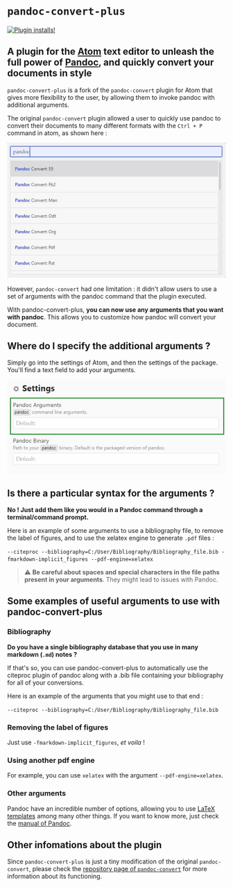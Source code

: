 # `pandoc-convert-plus`

[![Plugin installs!](https://img.shields.io/apm/dm/pandoc-convert-plus)](https://atom.io/packages/pandoc-convert-plus)

## A plugin for the [Atom](https://atom.io/) text editor to unleash the full power of [Pandoc](https://pandoc.org/), and quickly convert your documents in style

`pandoc-convert-plus` is a fork of the `pandoc-convert` plugin for Atom that gives more flexibility to the user, by allowing them to invoke pandoc with additional arguments.

The original `pandoc-convert` plugin allowed a user to quickly use pandoc to convert their documents to many different formats with the `Ctrl + P` command in atom, as shown here :

![](./images/menu_capture.JPG)

However, `pandoc-convert` had one limitation : it didn't allow users to use a set of arguments with the pandoc command that the plugin executed.

With pandoc-convert-plus, **you can now use any arguments that you want with pandoc**. This allows you to customize how pandoc will convert your document.

## Where do I specify the additional arguments ?

Simply go into the settings of Atom, and then the settings of the package. You'll find a text field to add your arguments.

![](./images/settings.jpg)

## Is there a particular syntax for the arguments ?

**No ! Just add them like you would in a Pandoc command through a terminal/command prompt.**

Here is an example of some arguments to use a bibliography file, to remove the label of figures, and to use the xelatex engine to generate `.pdf` files :

`--citeproc --bibliography=C:/User/Bibliography/Bibliography_file.bib -fmarkdown-implicit_figures --pdf-engine=xelatex`

> ⚠️ **Be careful about spaces and special characters in the file paths present in your arguments**. They might lead to issues with Pandoc.

## Some examples of useful arguments to use with pandoc-convert-plus

### Bibliography

**Do you have a single bibliography database that you use in many markdown (`.md`) notes ?**

If that's so, you can use pandoc-convert-plus to automatically use the citeproc plugin of pandoc along with a .bib file containing your bibliography for all of your conversions.

Here is an example of the arguments that you might use to that end :

`--citeproc --bibliography=C:/User/Bibliography/Bibliography_file.bib`

### Removing the label of figures

Just use `-fmarkdown-implicit_figures`, *et voila* !

### Using another pdf engine

For example, you can use `xelatex` with the argument `--pdf-engine=xelatex`.

### Other arguments

Pandoc have an incredible number of options, allowing you to use [LaTeX templates](https://pandoc.org/MANUAL.html#templates) among many other things. If you want to know more, just check the [manual of Pandoc](https://pandoc.org/MANUAL.html).

## Other infomations about the plugin

Since `pandoc-convert-plus` is just a tiny modification of the original `pandoc-convert`, please check the [repository page of `pandoc-convert`](https://github.com/josa42/atom-pandoc-convert) for more information about its functioning.
